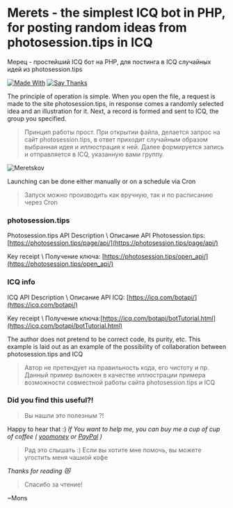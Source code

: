 # Merets - the simplest ICQ bot in PHP, for posting random ideas from photosession.tips in ICQ
Мерец - простейший ICQ бот на PHP, для постинга в ICQ случайных идей из photosession.tips

[![Made With](https://img.shields.io/badge/made_with-php-blue)](https://github.com/blyamur/Merets-ICQ-PHP-BOT-for-photosession.tips)
[![Say Thanks](https://img.shields.io/badge/say-thanks-ff69b4.svg)](https://paypal.me/enkonu)



The principle of operation is simple. When you open the file, a request is made to the site photosession.tips, in response comes a randomly selected idea and an illustration for it. Next, a record is formed and sent to ICQ, the group you specified.
>Принцип работы прост. При открытии файла, делается запрос на сайт photosession.tips, в ответ приходит случайным образом выбранная идея и иллюстрация к ней. Далее формируется запись и отправляется в ICQ,  указанную вами группу.  

![Meretskov](https://github.com/blyamur/Photosession.tips-ICQ-Bot-PHP/blob/master/readme/scheme.png)

 

Launching can be done either manually or on a schedule via Cron
>Запуск можно производить как вручную, так и по расписанию через Cron

### photosession.tips
Photosession.tips API Description \ Описание API Photosession.tips: [https://photosession.tips/page/api/](https://photosession.tips/page/api/)

Key receipt \ Получение ключа: [https://photosession.tips/open_api/](https://photosession.tips/open_api/)

### ICQ info
ICQ API Description \ Описание API ICQ: [https://icq.com/botapi/](https://icq.com/botapi/) 

Key receipt \ Получение ключа:[https://icq.com/botapi/botTutorial.html](https://icq.com/botapi/botTutorial.html) 

The author does not pretend to be correct code, its purity, etc. This example is laid out as an example of the possibility of collaboration between photosession.tips and ICQ
>Автор не претендует на правильность кода, его чистоту и пр. Данный пример выложен в качестве иллюстрации примера возможности совместной работы сайта photosession.tips и ICQ

### Did you find this useful?!
> Вы нашли это  полезным ?!

Happy to hear that :) *If You want to help me, you can buy me a cup of cup of coffee ( [yoomoney](https://yoomoney.ru/to/41001158104834) or [PayPal](https://paypal.me/enkonu) )*

> Рад это слышать :) Если вы хотите мне помочь, вы можете угостить меня чашкой кофе



*Thanks for reading :heart_eyes_cat:*
> Спасибо за чтение!

~Mons
